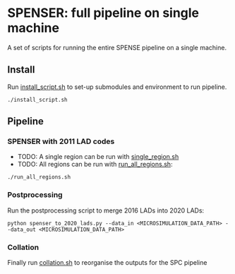 # SPENSER: full pipeline on single machine

A set of scripts for running the entire SPENSE pipeline on a single machine.

## Install
Run [install_script.sh](../../submodules/install_script.sh) to set-up submodules and environment
to run pipeline.
```
./install_script.sh
```

## Pipeline
### SPENSER with 2011 LAD codes
- TODO: A single region can be run with [single_region.sh](single_region.sh)
- TODO: All regions can be run with [run_all_regions.sh](run_all_regions.sh):
```
./run_all_regions.sh
```


### Postprocessing
Run the postprocessing script to merge 2016 LADs into 2020 LADs:
```
python spenser_to_2020_lads.py --data_in <MICROSIMULATION_DATA_PATH> --data_out <MICROSIMULATION_DATA_PATH>
```

### Collation
Finally run [collation.sh](collation.sh) to reorganise the outputs for the SPC pipeline